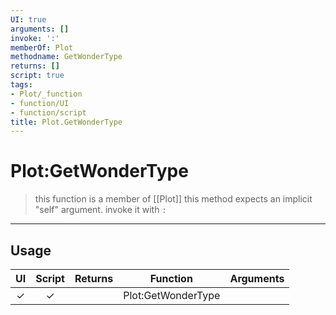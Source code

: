 ```yaml
---
UI: true
arguments: []
invoke: ':'
memberOf: Plot
methodname: GetWonderType
returns: []
script: true
tags:
- Plot/_function
- function/UI
- function/script
title: Plot.GetWonderType
---
```

# Plot:GetWonderType
> this function is a member of [[Plot]]
> this method expects an implicit "self" argument. invoke it with `:`
-----
## Usage
|  UI | Script | Returns | Function | Arguments |
|:---:|:------:|-------:|:--------:|:---------|
|✓|✓||Plot:GetWonderType||
